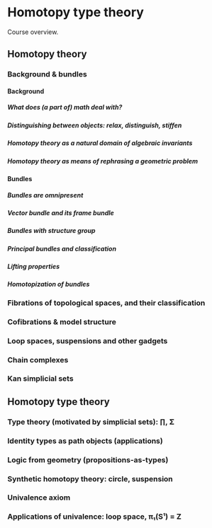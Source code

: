 # Homotopy type theory

Course overview.

## Homotopy theory

###  Background & bundles

#### Background

##### What does (a part of) math deal with?

##### Distinguishing between objects: relax, distinguish, stiffen

##### Homotopy theory as a natural domain of algebraic invariants

##### Homotopy theory as means of rephrasing a geometric problem

#### Bundles

##### Bundles are omnipresent

##### Vector bundle and its frame bundle

##### Bundles with structure group

##### Principal bundles and classification

##### Lifting properties

##### Homotopization of bundles

###  Fibrations of topological spaces, and their classification

###  Cofibrations & model structure

###  Loop spaces, suspensions and other gadgets

###  Chain complexes

###  Kan simplicial sets

## Homotopy type theory

### Type theory (motivated by simplicial sets): ∏, Σ

### Identity types as path objects (applications)

### Logic from geometry (propositions-as-types)

### Synthetic homotopy theory: circle, suspension

### Univalence axiom

### Applications of univalence: loop space, π₁(S¹) = Z

